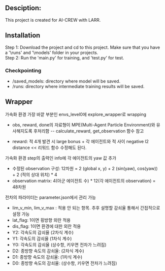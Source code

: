 
## Desciption:  
This project is created for AI-CREW with LARR.

## Installation
Step 1: Download the project and cd to this project. Make sure that you have a '\runs' and '\models' folder in your projects.    
Step 2: Run the 'main.py' for training, and 'test.py' for test.    

### Checkpointing
- /saved_models: directory where model will be saved.
- /runs: directory where intermediate training results will be saved.

## Wrapper

가속화 환경 가장 바깥 부분인 envs_level0에 explore_wrapper로 wrapping
- obs, reward, done의 자료형이 MPE(Multi-Agent Particle Environment)와 유사해지도록 후처리함
-- calculate_reward, get_observation 함수 참고

- reward: 적 4개 발견 시 large bonus + 각 에이전트와 적 사이 negative l2 distance << 리워드 함수 수정해도 된다.

가속화 환경 step의 출력인 info에 각 에이전트의 yaw 값 추가
- 수정된 observation 구성: 12차원 = 2 (global x, y) + 2 (sin(yaw), cos(yaw)) + 2 (적의 상대 위치) * 4
- observation matrix: 4(아군 에이전트 수) * 12(각 에이전트의 observation) = 48차원

전차의 파라미터는 parameter.json에서 관리 가능

- lim_v_min, lim_v_max : 적용 안 되는 항목. 추후 설명할 감쇠율 통해서 간접적으로 설정 가능
- lat_flag: 1이면 횡방향 외란 적용
- dis_flag: 1이면 환경에 대한 외란 적용
- Y2: 각속도의 감쇠율 (2차식 계수)
- Y1: 각속도의 감쇠율 (1차식 계수)
- Y0: 각속도의 감쇠율 (상수항, 키우면 전차가 느려짐)
- D2: 종방향 속도의 감쇠율: (2차식 계수)
- D1: 종방향 속도의 감쇠율: (1차식 계수)
- D0: 종방향 속도의 감쇠율: (상수항, 키우면 전차가 느려짐)